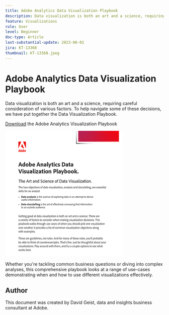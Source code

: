 ```yaml
---
title: Adobe Analytics Data Visualization Playbook
description: Data visualization is both an art and a science, requiring careful consideration of various factors. To help navigate some of these decisions, we have put together the Data Visualization Playbook.
feature: Visualizations
role: User
level: Beginner
doc-type: Article
last-substantial-update: 2023-06-01
jira: KT-13368
thumbnail: KT-13368.jpeg
---
```

# Adobe Analytics Data Visualization Playbook

Data visualization is both an art and a science, requiring careful consideration of various factors. To help navigate some of these decisions, we have put together the Data Visualization Playbook. 


[Download](assets/adobe-analytics-data-visualization-playbook.pdf) the Adobe Analytics Visualization Playbook

[![Playbook](assets/data-visualization-playbook-image.png)](assets/adobe-analytics-data-visualization-playbook.pdf)

Whether you're tackling common business questions or diving into complex analyses, this comprehensive playbook looks at a range of use-cases demonstrating when and how to use different visualizations effectively.

## Author

This document was created by David Geist,
data and insights business consultant at Adobe.

